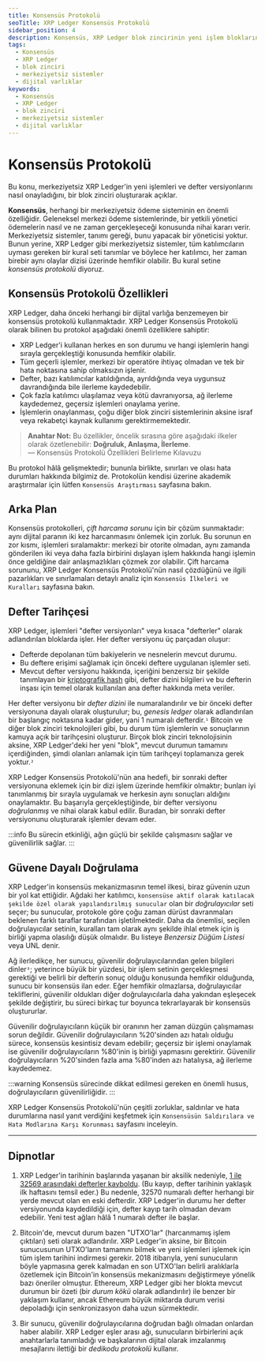 ```yaml
---
title: Konsensüs Protokolü
seoTitle: XRP Ledger Konsensüs Protokolü
sidebar_position: 4
description: Konsensüs, XRP Ledger blok zincirinin yeni işlem bloklarını nasıl onayladığını açıklar. Bu, merkeziyetsiz sistemlerin nasıl çalıştığının temelini anlamanıza yardımcı olacaktır.
tags: 
  - Konsensüs
  - XRP Ledger
  - blok zinciri
  - merkeziyetsiz sistemler
  - dijital varlıklar
keywords: 
  - Konsensüs
  - XRP Ledger
  - blok zinciri
  - merkeziyetsiz sistemler
  - dijital varlıklar
---
```


# Konsensüs Protokolü

Bu konu, merkeziyetsiz XRP Ledger'in yeni işlemleri ve defter versiyonlarını nasıl onayladığını, bir blok zinciri oluşturarak açıklar.

**Konsensüs**, herhangi bir merkeziyetsiz ödeme sisteminin en önemli özelliğidir. Geleneksel merkezi ödeme sistemlerinde, bir yetkili yönetici ödemelerin nasıl ve ne zaman gerçekleşeceği konusunda nihai kararı verir. Merkeziyetsiz sistemler, tanımı gereği, bunu yapacak bir yöneticisi yoktur. Bunun yerine, XRP Ledger gibi merkeziyetsiz sistemler, tüm katılımcıların uyması gereken bir kural seti tanımlar ve böylece her katılımcı, her zaman birebir aynı olaylar dizisi üzerinde hemfikir olabilir. Bu kural setine _konsensüs protokolü_ diyoruz.

## Konsensüs Protokolü Özellikleri

XRP Ledger, daha önceki herhangi bir dijital varlığa benzemeyen bir konsensüs protokolü kullanmaktadır. XRP Ledger Konsensüs Protokolü olarak bilinen bu protokol aşağıdaki önemli özelliklere sahiptir:

- XRP Ledger'i kullanan herkes en son durumu ve hangi işlemlerin hangi sırayla gerçekleştiği konusunda hemfikir olabilir.
- Tüm geçerli işlemler, merkezi bir operatöre ihtiyaç olmadan ve tek bir hata noktasına sahip olmaksızın işlenir.
- Defter, bazı katılımcılar katıldığında, ayrıldığında veya uygunsuz davrandığında bile ilerleme kaydedebilir.
- Çok fazla katılımcı ulaşılamaz veya kötü davranıyorsa, ağ ilerleme kaydedemez, geçersiz işlemleri onaylama yerine.
- İşlemlerin onaylanması, çoğu diğer blok zinciri sistemlerinin aksine israf veya rekabetçi kaynak kullanımı gerektirmemektedir.

> **Anahtar Not:** Bu özellikler, öncelik sırasına göre aşağıdaki ilkeler olarak özetlenebilir: **Doğruluk, Anlaşma, İlerleme**.  
> — Konsensüs Protokolü Özellikleri Belirleme Kılavuzu

Bu protokol hâlâ gelişmektedir; bununla birlikte, sınırları ve olası hata durumları hakkında bilgimiz de. Protokolün kendisi üzerine akademik araştırmalar için lütfen `Konsensüs Araştırması` sayfasına bakın.

## Arka Plan

Konsensüs protokolleri, _çift harcama sorunu_ için bir çözüm sunmaktadır: aynı dijital paranın iki kez harcanmasını önlemek için zorluk. Bu sorunun en zor kısmı, işlemleri sıralamaktır: merkezi bir otorite olmadan, aynı zamanda gönderilen iki veya daha fazla birbirini dışlayan işlem hakkında hangi işlemin önce geldiğine dair anlaşmazlıkları çözmek zor olabilir. Çift harcama sorununu, XRP Ledger Konsensüs Protokolü'nün nasıl çözdüğünü ve ilgili pazarlıkları ve sınırlamaları detaylı analiz için `Konsensüs İlkeleri ve Kuralları` sayfasına bakın.

## Defter Tarihçesi

XRP Ledger, işlemleri "defter versiyonları" veya kısaca "defterler" olarak adlandırılan bloklarda işler. Her defter versiyonu üç parçadan oluşur:

- Defterde depolanan tüm bakiyelerin ve nesnelerin mevcut durumu.
- Bu deftere erişimi sağlamak için önceki deftere uygulanan işlemler seti.
- Mevcut defter versiyonu hakkında, içeriğini benzersiz bir şekilde tanımlayan bir [kriptografik hash](https://en.wikipedia.org/wiki/Cryptographic_hash_function) gibi, defter dizini bilgileri ve bu defterin inşası için temel olarak kullanılan ana defter hakkında meta veriler.



Her defter versiyonu bir _defter dizini_ ile numaralandırılır ve bir önceki defter versiyonuna dayalı olarak oluşturulur; bu, _genesis ledger_ olarak adlandırılan bir başlangıç noktasına kadar gider, yani 1 numaralı defterdir.`¹` Bitcoin ve diğer blok zinciri teknolojileri gibi, bu durum tüm işlemlerin ve sonuçlarının kamuya açık bir tarihçesini oluşturur. Birçok blok zinciri teknolojisinin aksine, XRP Ledger'deki her yeni "blok", mevcut durumun tamamını içerdiğinden, şimdi olanları anlamak için tüm tarihçeyi toplamanıza gerek yoktur.`²`

XRP Ledger Konsensüs Protokolü'nün ana hedefi, bir sonraki defter versiyonuna eklemek için bir dizi işlem üzerinde hemfikir olmaktır; bunları iyi tanımlanmış bir sırayla uygulamak ve herkesin aynı sonuçları aldığını onaylamaktır. Bu başarıyla gerçekleştiğinde, bir defter versiyonu _doğrulanmış_ ve nihai olarak kabul edilir. Buradan, bir sonraki defter versiyonunu oluşturarak işlemler devam eder.

:::info
Bu sürecin etkinliği, ağın güçlü bir şekilde çalışmasını sağlar ve güvenilirlik sağlar.
:::

## Güvene Dayalı Doğrulama

XRP Ledger'in konsensüs mekanizmasının temel ilkesi, biraz güvenin uzun bir yol kat ettiğidir. Ağdaki her katılımcı, `konsensüse aktif olarak katılacak şekilde özel olarak yapılandırılmış sunucular` olan bir _doğrulayıcılar_ seti seçer; bu sunucular, protokole göre çoğu zaman dürüst davranmaları beklenen farklı taraflar tarafından işletilmektedir. Daha da önemlisi, seçilen doğrulayıcılar setinin, kuralları tam olarak aynı şekilde ihlal etmek için iş birliği yapma olasılığı düşük olmalıdır. Bu listeye _Benzersiz Düğüm Listesi_ veya UNL denir.

Ağ ilerledikçe, her sunucu, güvenilir doğrulayıcılarından gelen bilgileri dinler`³`; yeterince büyük bir yüzdesi, bir işlem setinin gerçekleşmesi gerektiği ve belirli bir defterin sonuç olduğu konusunda hemfikir olduğunda, sunucu bir konsensüs ilan eder. Eğer hemfikir olmazlarsa, doğrulayıcılar tekliflerini, güvenilir oldukları diğer doğrulayıcılarla daha yakından eşleşecek şekilde değiştirir, bu süreci birkaç tur boyunca tekrarlayarak bir konsensüs oluştururlar.



Güvenilir doğrulayıcıların küçük bir oranının her zaman düzgün çalışmaması sorun değildir. Güvenilir doğrulayıcıların %20'sinden azı hatalı olduğu sürece, konsensüs kesintisiz devam edebilir; geçersiz bir işlemi onaylamak ise güvenilir doğrulayıcıların %80'inin iş birliği yapmasını gerektirir. Güvenilir doğrulayıcıların %20'sinden fazla ama %80'inden azı hatalıysa, ağ ilerleme kaydedemez.

:::warning
Konsensüs sürecinde dikkat edilmesi gereken en önemli husus, doğrulayıcıların güvenilirliğidir.
:::

XRP Ledger Konsensüs Protokolü'nün çeşitli zorluklar, saldırılar ve hata durumlarına nasıl yanıt verdiğini keşfetmek için `Konsensüsün Saldırılara ve Hata Modlarına Karşı Korunması` sayfasını inceleyin.

----

## Dipnotlar

1.  XRP Ledger'in tarihinin başlarında yaşanan bir aksilik nedeniyle, [1 ile 32569 arasındaki defterler kayboldu](http://web.archive.org/web/20171211225452/https://forum.ripple.com/viewtopic.php?f=2&t=3613). (Bu kayıp, defter tarihinin yaklaşık ilk haftasını temsil eder.) Bu nedenle, 32570 numaralı defter herhangi bir yerde mevcut olan en eski defterdir. XRP Ledger'in durumu her defter versiyonunda kaydedildiği için, defter kayıp tarih olmadan devam edebilir. Yeni test ağları hâlâ 1 numaralı defter ile başlar.

2.  Bitcoin'de, mevcut durum bazen "UTXO'lar" (harcanmamış işlem çıktıları) seti olarak adlandırılır. XRP Ledger'in aksine, bir Bitcoin sunucusunun UTXO'ların tamamını bilmek ve yeni işlemleri işlemek için tüm işlem tarihini indirmesi gerekir. 2018 itibarıyla, yeni sunucuların böyle yapmasına gerek kalmadan en son UTXO'ları belirli aralıklarla özetlemek için Bitcoin'in konsensüs mekanizmasını değiştirmeye yönelik bazı öneriler olmuştur. Ethereum, XRP Ledger gibi her blokta mevcut durumun bir özeti (bir _durum kökü_ olarak adlandırılır) ile benzer bir yaklaşım kullanır, ancak Ethereum büyük miktarda durum verisi depoladığı için senkronizasyon daha uzun sürmektedir. 

3.  Bir sunucu, güvenilir doğrulayıcılarına doğrudan bağlı olmadan onlardan haber alabilir. XRP Ledger eşler arası ağı, sunucuların birbirlerini açık anahtarlarla tanımladığı ve başkalarının dijital olarak imzalanmış mesajlarını ilettiği bir _dedikodu protokolü_ kullanır.